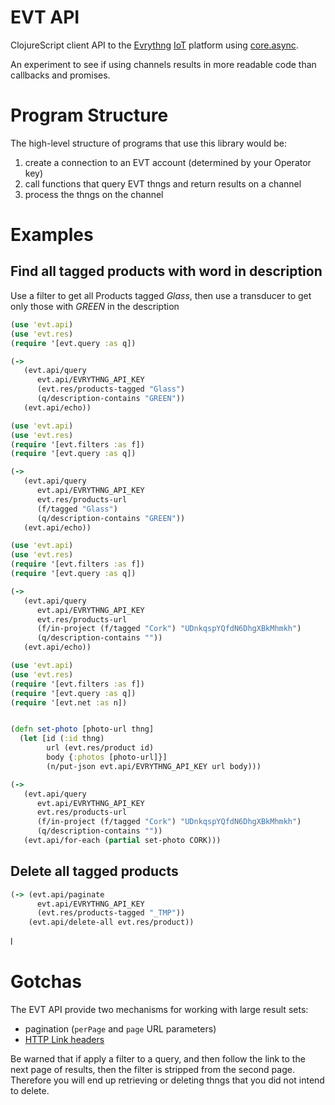 # EVT API

ClojureScript client API to the [Evrythng](https://evrythng.com) [IoT](https://en.wikipedia.org/wiki/Internet_of_Things) platform using [core.async](https://github.com/clojure/core.async).

An experiment to see if using channels results in more readable code than callbacks and promises.

# Program Structure

The high-level structure of programs that use this library would be:
 
1. create a connection to an EVT account (determined by your Operator key)
2. call functions that query EVT thngs and return results on a channel
3. process the thngs on the channel 



# Examples

## Find all tagged products with word in description

Use a filter to get all Products tagged _Glass_, then use a
transducer to get only those with _GREEN_ in the description

```clojure
(use 'evt.api)
(use 'evt.res)
(require '[evt.query :as q])

(-> 
   (evt.api/query 
      evt.api/EVRYTHNG_API_KEY 
      (evt.res/products-tagged "Glass")
      (q/description-contains "GREEN"))
   (evt.api/echo))
```

```clojure
(use 'evt.api)
(use 'evt.res)
(require '[evt.filters :as f])
(require '[evt.query :as q])

(-> 
   (evt.api/query 
      evt.api/EVRYTHNG_API_KEY 
      evt.res/products-url
      (f/tagged "Glass")
      (q/description-contains "GREEN"))
   (evt.api/echo))
```

```clojure
(use 'evt.api)
(use 'evt.res)
(require '[evt.filters :as f])
(require '[evt.query :as q])

(-> 
   (evt.api/query 
      evt.api/EVRYTHNG_API_KEY 
      evt.res/products-url
      (f/in-project (f/tagged "Cork") "UDnkqspYQfdN6DhgXBkMhmkh")
      (q/description-contains ""))
   (evt.api/echo))
```


```clojure
(use 'evt.api)
(use 'evt.res)
(require '[evt.filters :as f])
(require '[evt.query :as q])
(require '[evt.net :as n])


(defn set-photo [photo-url thng]
  (let [id (:id thng)
        url (evt.res/product id)
        body {:photos [photo-url]}]
        (n/put-json evt.api/EVRYTHNG_API_KEY url body)))

(-> 
   (evt.api/query 
      evt.api/EVRYTHNG_API_KEY 
      evt.res/products-url
      (f/in-project (f/tagged "Cork") "UDnkqspYQfdN6DhgXBkMhmkh")
      (q/description-contains ""))
   (evt.api/for-each (partial set-photo CORK)))
```



## Delete all tagged products

```clojure
(-> (evt.api/paginate
      evt.api/EVRYTHNG_API_KEY
      (evt.res/products-tagged "_TMP"))
    (evt.api/delete-all evt.res/product))
```
l


# Gotchas

The EVT API provide two mechanisms for working with large result sets:

* pagination (`perPage` and `page` URL parameters)
* [HTTP Link headers](https://www.w3.org/wiki/LinkHeader)

Be warned that if apply a filter to a query, and then follow the link to the next page of results,
then the filter is stripped from the second page. Therefore you will end up retrieving or deleting
thngs that you did not intend to delete.
